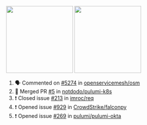 <a href="https://github.com/notdodo"><img src="https://github-readme-stats.vercel.app/api?username=notdodo&count_private=true&theme=dark" height="180" /></a> <a href="https://github.com/notdodo"><img src="https://github-readme-stats.vercel.app/api/top-langs/?username=notdodo&langs_count=8&theme=dark&hide=tex,java,html,css&layout=compact" height="180" /></a>

<!--START_SECTION:activity-->
1. 🗣 Commented on [#5274](https://github.com/openservicemesh/osm/issues/5274) in [openservicemesh/osm](https://github.com/openservicemesh/osm)
2. 🎉 Merged PR [#5](https://github.com/notdodo/pulumi-k8s/pull/5) in [notdodo/pulumi-k8s](https://github.com/notdodo/pulumi-k8s)
3. ❗️ Closed issue [#213](https://github.com/imroc/req/issues/213) in [imroc/req](https://github.com/imroc/req)
4. ❗️ Opened issue [#929](https://github.com/CrowdStrike/falconpy/issues/929) in [CrowdStrike/falconpy](https://github.com/CrowdStrike/falconpy)
5. ❗️ Opened issue [#269](https://github.com/pulumi/pulumi-okta/issues/269) in [pulumi/pulumi-okta](https://github.com/pulumi/pulumi-okta)
<!--END_SECTION:activity-->

